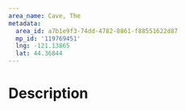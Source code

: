 ```yaml
---
area_name: Cave, The
metadata:
  area_id: a7b1e9f3-74dd-4782-8861-f88551622d87
  mp_id: '119769451'
  lng: -121.13865
  lat: 44.36844
---
```

# Description
